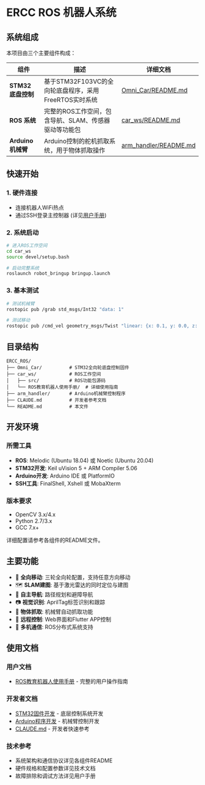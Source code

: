 # ERCC ROS 机器人系统

## 系统组成

本项目由三个主要组件构成：

| 组件 | 描述 | 详细文档 |
|------|------|----------|
| **STM32 底盘控制** | 基于STM32F103VC的全向轮底盘程序，采用FreeRTOS实时系统 | [Omni_Car/README.md](./Omni_Car/README.md) |
| **ROS 系统** | 完整的ROS工作空间，包含导航、SLAM、传感器驱动等功能包 | [car_ws/README.md](./car_ws/ROS教育机器人使用手册/ROS教育机器人使用手册.md) |
| **Arduino 机械臂** | Arduino控制的舵机抓取系统，用于物体抓取操作 | [arm_handler/README.md](./arm_handler/README.md) |

## 快速开始

### 1. 硬件连接
- 连接机器人WiFi热点 
- 通过SSH登录主控制器 (详见[用户手册](./car_ws/ROS教育机器人使用手册/))

### 2. 系统启动
```bash
# 进入ROS工作空间
cd car_ws
source devel/setup.bash

# 启动完整系统
roslaunch robot_bringup bringup.launch
```

### 3. 基本测试
```bash
# 测试机械臂
rostopic pub /grab std_msgs/Int32 "data: 1"

# 测试移动
rostopic pub /cmd_vel geometry_msgs/Twist "linear: {x: 0.1, y: 0.0, z: 0.0}, angular: {x: 0.0, y: 0.0, z: 0.0}"
```

## 目录结构

```
ERCC_ROS/
├── Omni_Car/          # STM32全向轮底盘控制固件
├── car_ws/            # ROS工作空间
│   ├── src/           # ROS功能包源码
│   └── ROS教育机器人使用手册/  # 详细使用指南
├── arm_handler/       # Arduino机械臂控制程序
├── CLAUDE.md          # 开发者参考文档
└── README.md          # 本文件
```

## 开发环境

### 所需工具
- **ROS**: Melodic (Ubuntu 18.04) 或 Noetic (Ubuntu 20.04)
- **STM32开发**: Keil uVision 5 + ARM Compiler 5.06
- **Arduino开发**: Arduino IDE 或 PlatformIO
- **SSH工具**: FinalShell, Xshell 或 MobaXterm

### 版本要求
- OpenCV 3.x/4.x
- Python 2.7/3.x
- GCC 7.x+

详细配置请参考各组件的README文件。

## 主要功能

- 🚗 **全向移动**: 三轮全向轮配置，支持任意方向移动
- 🗺️ **SLAM建图**: 基于激光雷达的同时定位与建图
- 🧭 **自主导航**: 路径规划和避障导航
- 📷 **视觉识别**: AprilTag标签识别和跟踪
- 🦾 **物体抓取**: 机械臂自动抓取功能
- 📱 **远程控制**: Web界面和Flutter APP控制
- 🔗 **多机通信**: ROS分布式系统支持

## 使用文档

### 用户文档
- [ROS教育机器人使用手册](./car_ws/ROS教育机器人使用手册/ROS教育机器人使用手册.md) - 完整的用户操作指南

### 开发者文档
- [STM32固件开发](./Omni_Car/README.md) - 底层控制系统开发
- [Arduino程序开发](./arm_handler/README.md) - 机械臂控制开发
- [CLAUDE.md](./CLAUDE.md) - 开发者快速参考

### 技术参考
- 系统架构和通信协议详见各组件README
- 硬件规格和配置参数详见技术文档
- 故障排除和调试方法详见用户手册
